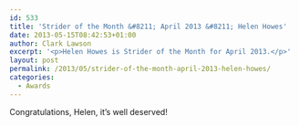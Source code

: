 ```yaml
---
id: 533
title: 'Strider of the Month &#8211; April 2013 &#8211; Helen Howes'
date: 2013-05-15T08:42:53+01:00
author: Clark Lawson
excerpt: '<p>Helen Howes is Strider of the Month for April 2013.</p>'
layout: post
permalink: /2013/05/strider-of-the-month-april-2013-helen-howes/
categories:
  - Awards
---
```

Congratulations, Helen, it&#8217;s well deserved!</p>